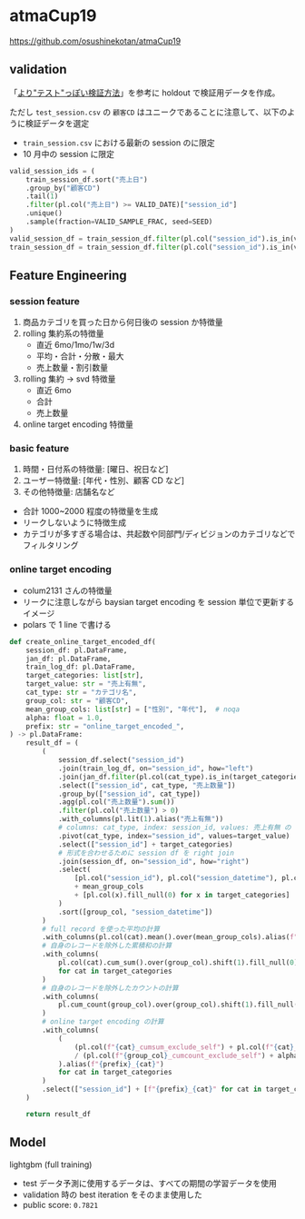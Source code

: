 # atmaCup19

https://github.com/osushinekotan/atmaCup19

## validation

「[より"テスト"っぽい検証方法](https://www.guruguru.science/competitions/26/discussions/d4ddc671-1c92-4d9d-9e21-41ffff7df100/)」を参考に holdout で検証用データを作成。

ただし `test_session.csv` の `顧客CD` はユニークであることに注意して、以下のように検証データを選定

- `train_session.csv` における最新の session のに限定
- 10 月中の session に限定

```python
valid_session_ids = (
    train_session_df.sort("売上日")
    .group_by("顧客CD")
    .tail(1)
    .filter(pl.col("売上日") >= VALID_DATE)["session_id"]
    .unique()
    .sample(fraction=VALID_SAMPLE_FRAC, seed=SEED)
)
valid_session_df = train_session_df.filter(pl.col("session_id").is_in(valid_session_ids))
train_session_df = train_session_df.filter(pl.col("session_id").is_in(valid_session_ids).not_())
```

## Feature Engineering

### session feature

1. 商品カテゴリを買った日から何日後の session か特徴量
2. rolling 集約系の特徴量
   - 直近 6mo/1mo/1w/3d
   - 平均・合計・分散・最大
   - 売上数量・割引数量
3. rolling 集約 -> svd 特徴量
   - 直近 6mo
   - 合計
   - 売上数量
4. online target encoding 特徴量

### basic feature

1. 時間・日付系の特徴量: [曜日、祝日など]
2. ユーザー特徴量: [年代・性別、顧客 CD など]
3. その他特徴量: 店舗名など

- 合計 1000~2000 程度の特徴量を生成
- リークしないように特徴生成
- カテゴリが多すぎる場合は、共起数や同部門/ディビジョンのカテゴリなどでフィルタリング

### online target encoding

- colum2131 さんの特徴量
- リークに注意しながら baysian target encoding を session 単位で更新するイメージ
- polars で 1 line で書ける

```python
def create_online_target_encoded_df(
    session_df: pl.DataFrame,
    jan_df: pl.DataFrame,
    train_log_df: pl.DataFrame,
    target_categories: list[str],
    target_value: str = "売上有無",
    cat_type: str = "カテゴリ名",
    group_col: str = "顧客CD",
    mean_group_cols: list[str] = ["性別", "年代"],  # noqa
    alpha: float = 1.0,
    prefix: str = "online_target_encoded_",
) -> pl.DataFrame:
    result_df = (
        (
            session_df.select("session_id")
            .join(train_log_df, on="session_id", how="left")
            .join(jan_df.filter(pl.col(cat_type).is_in(target_categories)), on="JAN", how="left")
            .select(["session_id", cat_type, "売上数量"])
            .group_by(["session_id", cat_type])
            .agg(pl.col("売上数量").sum())
            .filter(pl.col("売上数量") > 0)
            .with_columns(pl.lit(1).alias("売上有無"))
            # columns: cat_type, index: session_id, values: 売上有無 の cross tab
            .pivot(cat_type, index="session_id", values=target_value)
            .select(["session_id"] + target_categories)
            # 形式を合わせるために session df を right join
            .join(session_df, on="session_id", how="right")
            .select(
                [pl.col("session_id"), pl.col("session_datetime"), pl.col(group_col)]
                + mean_group_cols
                + [pl.col(x).fill_null(0) for x in target_categories]
            )
            .sort([group_col, "session_datetime"])
        )
        # full record を使った平均の計算
        .with_columns(pl.col(cat).mean().over(mean_group_cols).alias(f"{cat}_mean") for cat in target_categories)
        # 自身のレコードを除外した累積和の計算
        .with_columns(
            pl.col(cat).cum_sum().over(group_col).shift(1).fill_null(0).alias(f"{cat}_cumsum_exclude_self")
            for cat in target_categories
        )
        # 自身のレコードを除外したカウントの計算
        .with_columns(
            pl.cum_count(group_col).over(group_col).shift(1).fill_null(0).alias(f"{group_col}_cumcount_exclude_self")
        )
        # online target encoding の計算
        .with_columns(
            (
                (pl.col(f"{cat}_cumsum_exclude_self") + pl.col(f"{cat}_mean") * alpha)
                / (pl.col(f"{group_col}_cumcount_exclude_self") + alpha)
            ).alias(f"{prefix}_{cat}")
            for cat in target_categories
        )
        .select(["session_id"] + [f"{prefix}_{cat}" for cat in target_categories])
    )

    return result_df
```

## Model

lightgbm (full training)

- test データ予測に使用するデータは、すべての期間の学習データを使用
- validation 時の best iteration をそのまま使用した
- public score: `0.7821`
